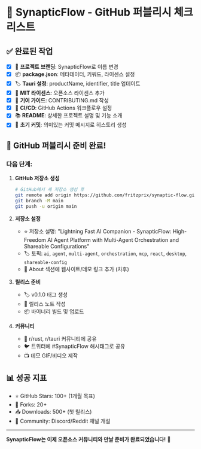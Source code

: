 # 🚀 SynapticFlow - GitHub 퍼블리시 체크리스트

## ✅ 완료된 작업

- [x] 📝 **프로젝트 브랜딩**: SynapticFlow로 이름 변경
- [x] 📦 **package.json**: 메타데이터, 키워드, 라이센스 설정
- [x] 🏷️ **Tauri 설정**: productName, identifier, title 업데이트
- [x] 📄 **MIT 라이센스**: 오픈소스 라이센스 추가
- [x] 🤝 **기여 가이드**: CONTRIBUTING.md 작성
- [x] 🚀 **CI/CD**: GitHub Actions 워크플로우 설정
- [x] 📚 **README**: 상세한 프로젝트 설명 및 기능 소개
- [x] 🦀 **초기 커밋**: 의미있는 커밋 메시지로 히스토리 생성

## 🎯 GitHub 퍼블리시 준비 완료!

### 다음 단계:

1. **GitHub 저장소 생성**

   ```bash
   # GitHub에서 새 저장소 생성 후
   git remote add origin https://github.com/fritzprix/synaptic-flow.git
   git branch -M main
   git push -u origin main
   ```

2. **저장소 설정**
   - ⭐ 저장소 설명: "Lightning Fast AI Companion - SynapticFlow: High-Freedom AI Agent Platform with Multi-Agent Orchestration and Shareable Configurations"
   - 🏷️ 토픽: `ai`, `agent`, `multi-agent`, `orchestration`, `mcp`, `react`, `desktop`, `shareable-config`
   - 📄 About 섹션에 웹사이트/데모 링크 추가 (차후)

3. **릴리스 준비**
   - 🏷️ v0.1.0 태그 생성
   - 📝 릴리스 노트 작성
   - 📦 바이너리 빌드 및 업로드

4. **커뮤니티**
   - 📢 r/rust, r/tauri 커뮤니티에 공유
   - 🐦 트위터에 #SynapticFlow 해시태그로 공유
   - 📺 데모 GIF/비디오 제작

## 📊 성공 지표

- ⭐ GitHub Stars: 100+ (1개월 목표)
- 🍴 Forks: 20+
- 📥 Downloads: 500+ (첫 릴리스)
- 💬 Community: Discord/Reddit 채널 개설

---

**SynapticFlow는 이제 오픈소스 커뮤니티와 만날 준비가 완료되었습니다!** 🎉
